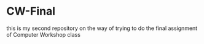 # CW-Final
this is my second repository on the way of trying to do the final assignment of Computer Workshop class

